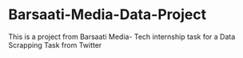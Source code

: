 # Barsaati-Media-Data-Project
This is a project from Barsaati Media- Tech internship task for a Data Scrapping Task from Twitter
